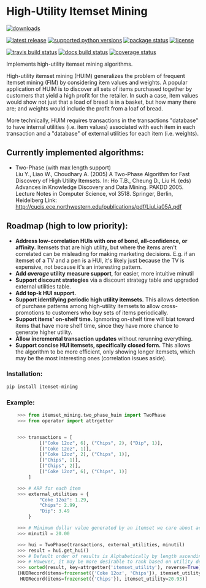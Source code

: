 # High-Utility Itemset Mining
<a href="https://pypi.org/project/itemset-mining/"><img src="https://img.shields.io/pypi/dm/itemset-mining?style=for-the-badge" alt="downloads" /></a>  

<a href="https://pypi.org/project/itemset-mining/"><img src="https://img.shields.io/pypi/v/itemset-mining?style=for-the-badge" alt="latest release" /></a>
<a href="https://pypi.org/project/itemset-mining/"><img src="https://img.shields.io/pypi/pyversions/itemset-mining?style=for-the-badge" alt="supported python versions" /></a>
<a href="https://pypi.org/project/itemset-mining/"><img src="https://img.shields.io/pypi/status/itemset-mining?style=for-the-badge" alt="package status" /></a>
<a href="https://github.com/ZaxR/itemset-mining/blob/master/LICENSE"><img src="https://img.shields.io/pypi/l/itemset-mining?style=for-the-badge" alt="license" /></a>

<a href="https://travis-ci.com/ZaxR/itemset_mining"><img src="https://img.shields.io/travis/com/ZaxR/itemset_mining?style=for-the-badge" alt="travis build status" /></a>
<a href="https://itemset_mining.readthedocs.io/en/latest/"><img src="https://img.shields.io/readthedocs/itemset_mining/latest?style=for-the-badge" alt="docs build status" /></a>
<a href="https://codecov.io/gh/ZaxR/itemset_mining"><img src="https://img.shields.io/codecov/c/github/zaxr/itemset_mining?style=for-the-badge" alt="coverage status" /></a>

Implements high-utility itemset mining algorithms.
  
High-utility itemset mining (HUIM) generalizes the problem of frequent itemset mining (FIM) by considering item values and weights. A popular application of HUIM is to discover all sets of items purchased together by customers that yield a high profit for the retailer. In such a case, item values would show not just that a load of bread is in a basket, but how many there are; and weights would include the profit from a loaf of bread.

More technically, HUIM requires transactions in the transactions "database" to have internal utilities (i.e. item values) associated with each item in each transaction and a "database" of external utilities for each item (i.e. weights). 
  
## Currently implemented algorithms:
- Two-Phase (with max length support)  
  Liu Y., Liao W., Choudhary A. (2005) A Two-Phase Algorithm for Fast Discovery of High Utility Itemsets. In: Ho T.B., Cheung D., Liu H. (eds) Advances in Knowledge Discovery and Data Mining. PAKDD 2005. Lecture Notes in Computer Science, vol 3518. Springer, Berlin, Heidelberg
  Link: http://cucis.ece.northwestern.edu/publications/pdf/LiuLia05A.pdf
  
## Roadmap (high to low priority):
- **Address low-correlation HUIs with one of bond, all-confidence, or affinity.** Itemsets that are high utility, but where the items aren't correlated can be misleading for making marketing decisions. E.g. if an itemset of a TV and a pen is a HUI, it's likely just because the TV is expensive, not because it's an interesting pattern.
- **Add *average* utility measure support**, for easier, more intuitive minutil
- **Support discount strategies** via a discount strategy table and upgraded external utilities table.
- **Add top-k HUI support.**
- **Support identifying periodic high utility itemsets.** This allows detection of purchase patterns among high-utility itemsets to allow cross-promotions to customers who buy sets of items periodically.
- **Support items' on-shelf time.** Ignmoring on-shelf time will biat toward items that have more shelf time, since they have more chance to generate higher utility.
- **Allow incremental transaction updates** without rerunning everything.
- **Support concise HUI itemsets, specifically closed form.** This allows the algorithm to be more efficient, only showing longer itemsets, which may be the most interesting ones (correlation issues aside).
  
### Installation:
```bash
pip install itemset-mining
```
  
### Example:

```python
    >>> from itemset_mining.two_phase_huim import TwoPhase
    >>> from operator import attrgetter


    >>> transactions = [
            [("Coke 12oz", 6), ("Chips", 2), ("Dip", 1)],
            [("Coke 12oz", 1)],
            [("Coke 12oz", 2), ("Chips", 1)],
            [("Chips", 1)],
            [("Chips", 2)],
            [("Coke 12oz", 6), ("Chips", 1)]
        ]

    >>> # ARP for each item
    >>> external_utilities = {
            "Coke 12oz": 1.29,
            "Chips": 2.99,
            "Dip": 3.49
        }

    >>> # Minimum dollar value generated by an itemset we care about across all transactions
    >>> minutil = 20.00

    >>> hui = TwoPhase(transactions, external_utilities, minutil)
    >>> result = hui.get_hui()
    >>> # Default order of results is Alphabetically by length ascending for the itemset.
    >>> # However, it may be more desirable to rank based on utility descending, as below
    >>> sorted(result, key=attrgetter('itemset_utility'), reverse=True)
    [HUIRecord(items=frozenset({'Coke 12oz', 'Chips'}), itemset_utility=30.02),
     HUIRecord(items=frozenset({'Chips'}), itemset_utility=20.93)]

```
